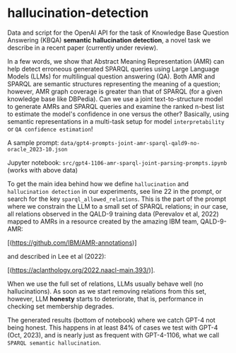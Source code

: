 # hallucination-detection

Data and script for the OpenAI API for the task of Knowledge Base Question Answering (KBQA) **semantic hallucination detection**, a novel task we describe in a recent paper (currently under review).

In a few words, we show that Abstract Meaning Representation (AMR) can help detect erroneous generated SPARQL queries using Large Language Models (LLMs) for multilingual question answering (QA). Both AMR and SPARQL are semantic structures representing the meaning of a question; however, AMR graph coverage is greater than that of SPARQL (for a given knowledge base like DBPedia). Can we use a joint text-to-structure model to generate AMRs and SPARQL queries and examine the ranked n-best list to estimate the model's confidence in one versus the other? Basically, using semantic representations in a multi-task setup for model `interpretability` or `QA confidence estimation`!

A sample prompt: `data/gpt4-prompts-joint-amr-sparql-qald9-no-oracle_2023-10.json` 

Jupyter notebook: `src/gpt4-1106-amr-sparql-joint-parsing-prompts.ipynb` (works with above data)

To get the main idea behind how we define `hallucination` and `hallucination detection` in our experiments, see line 22 in the prompt, or search for the key `sparql_allowed_relations`. This is the part of the prompt where we constrain the LLM to a small set of SPARQL relations; in our case, all relations observed in the QALD-9 training data (Perevalov et al, 2022) mapped to AMRs in a resource created by the amazing IBM team, QALD-9-AMR: 

[(https://github.com/IBM/AMR-annotations)] 

and described in Lee et al (2022): 

[(https://aclanthology.org/2022.naacl-main.393/)].

When we use the full set of relations, LLMs usually behave well (no hallucinations). As soon as we start removing relations from this set, however, LLM **honesty** starts to deteriorate, that is, performance in checking set membership degrades.

The generated results (bottom of notebook) where we catch GPT-4 not being honest. This happens in at least 84% of cases we test with GPT-4 (Oct, 2023), and is nearly just as frequent with GPT-4-1106, what we call `SPARQL semantic hallucination`.